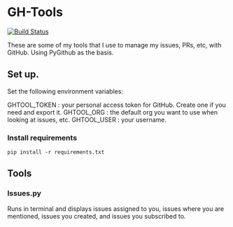 # GH-Tools
[![Build Status](https://travis-ci.org/gamefiend/gh-tools.svg?branch=master)](https://travis-ci.org/gamefiend/gh-tools)

These are some of my tools that I use to manage my issues, PRs, etc, with GitHub. Using PyGithub as the basis.

## Set up.
Set the following environment variables:

GHTOOL_TOKEN : your personal access token for GitHub. Create one if you need and export it.
GHTOOL_ORG : the default org you want to use when looking at issues, etc.
GHTOOL_USER : your username.

### Install requirements

`pip install -r requirements.txt
`

## Tools

### Issues.py

Runs in terminal and displays issues assigned to you, issues where you are mentioned, issues you created, and issues you subscribed to.


